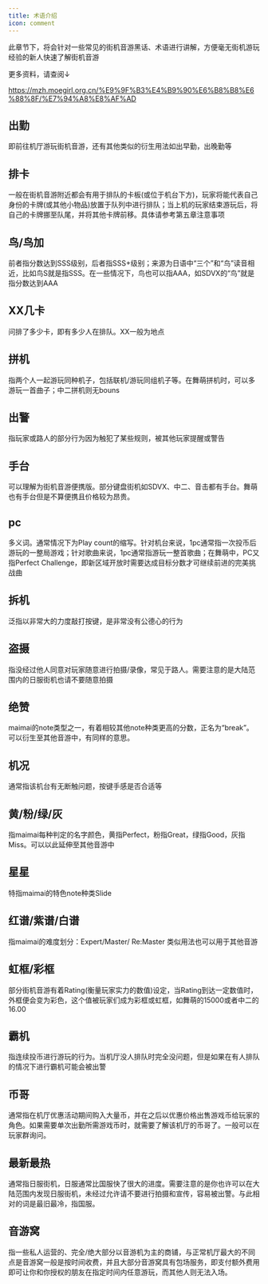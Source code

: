 ```yaml
---
title: 术语介绍
icon: comment
---
```


此章节下，将会针对一些常见的街机音游黑话、术语进行讲解，方便毫无街机游玩经验的新人快速了解街机音游

更多资料，请查阅↓

https://mzh.moegirl.org.cn/%E9%9F%B3%E4%B9%90%E6%B8%B8%E6%88%8F/%E7%94%A8%E8%AF%AD



## 出勤

即前往机厅游玩街机音游，还有其他类似的衍生用法如出早勤，出晚勤等

## 排卡

一般在街机音游附近都会有用于排队的卡板(或位于机台下方)，玩家将能代表自己身份的卡牌(或其他小物品)放置于队列中进行排队；当上机的玩家结束游玩后，将自己的卡牌挪至队尾，并将其他卡牌前移。具体请参考第五章注意事项

## 鸟/鸟加

前者指分数达到SSS级别，后者指SSS+级别；来源为日语中“三个”和“鸟”读音相近，比如鸟S就是指SSS。在一些情况下，鸟也可以指AAA，如SDVX的“鸟”就是指分数达到AAA

## XX几卡

问排了多少卡，即有多少人在排队。XX一般为地点

## 拼机

指两个人一起游玩同种机子，包括联机/游玩同组机子等。在舞萌拼机时，可以多游玩一首曲子；中二拼机则无bouns

## 出警

指玩家或路人的部分行为因为触犯了某些规则，被其他玩家提醒或警告

## 手台

可以理解为街机音游便携版。部分键盘街机如SDVX、中二、音击都有手台。舞萌也有手台但是不算便携且价格较为昂贵。

##  pc

多义词。通常情况下为Play count的缩写。针对机台来说，1pc通常指一次投币后游玩的一整局游戏；针对歌曲来说，1pc通常指游玩一整首歌曲；在舞萌中，PC又指Perfect Challenge，即新区域开放时需要达成目标分数才可继续前进的完美挑战曲



## 拆机

泛指以非常大的力度敲打按键，是非常没有公德心的行为

## 盗摄

指没经过他人同意对玩家随意进行拍摄/录像，常见于路人。需要注意的是大陆范围内的日服街机也请不要随意拍摄

## 绝赞

maimai的note类型之一，有着相较其他note种类更高的分数，正名为“break”。可以衍生至其他音游中，有同样的意思。

## 机况

通常指该机台有无断触问题，按键手感是否合适等

## 黄/粉/绿/灰

指maimai每种判定的名字颜色，黄指Perfect，粉指Great，绿指Good，灰指Miss。可以以此延伸至其他音游中

## 星星

特指maimai的特色note种类Slide

## 红谱/紫谱/白谱

指maimai的难度划分：Expert/Master/ Re:Master 类似用法也可以用于其他音游

## 虹框/彩框

部分街机音游有着Rating(衡量玩家实力的数值)设定，当Rating到达一定数值时，外框便会变为彩色，这个值被玩家们成为彩框或虹框，如舞萌的15000或者中二的16.00

## 霸机

指连续投币进行游玩的行为。当机厅没人排队时完全没问题，但是如果在有人排队的情况下进行霸机可能会被出警

## 币哥

通常指在机厅优惠活动期间购入大量币，并在之后以优惠价格出售游戏币给玩家的角色。如果需要单次出勤所需游戏币时，就需要了解该机厅的币哥了。一般可以在玩家群询问。

##  最新最热

通常指日服街机，日服通常比国服快了很大的进度。需要注意的是你也许可以在大陆范围内发现日服街机，未经过允许请不要进行拍摄和宣传，容易被出警。与此相对的词是最旧最冷，指国服。

##  音游窝

指一些私人运营的、完全/绝大部分以音游机为主的商铺，与正常机厅最大的不同点是音游窝一般是按时间收费，并且大部分音游窝具有包场服务，即支付额外费用即可让你和你授权的朋友在指定时间内任意游玩，而其他人则无法入场。

